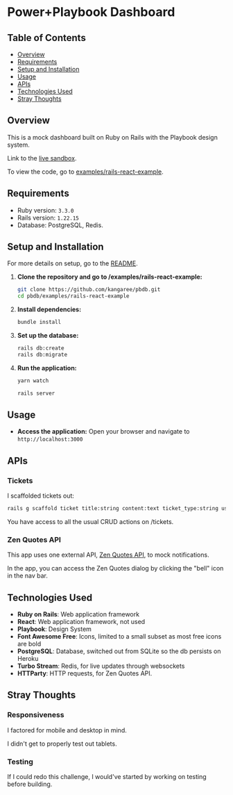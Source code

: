 # Power+Playbook Dashboard

## Table of Contents

- [Overview](#overview)
- [Requirements](#requirements)
- [Setup and Installation](#setup-and-installation)
- [Usage](#usage)
- [APIs](#apis)
- [Technologies Used](#technologies-used)
- [Stray Thoughts](#stray-thoughts)

## Overview

This is a mock dashboard built on Ruby on Rails with the Playbook design system.

Link to the [live sandbox](https://secret-everglades-10866-ba4bd045ad04.herokuapp.com/).

To view the code, go to [examples/rails-react-example](examples/rails-react-example).

## Requirements

- Ruby version: `3.3.0`
- Rails version: `1.22.15`
- Database: PostgreSQL, Redis.

## Setup and Installation

For more details on setup, go to the [README](examples/rails-react-example/README.md).

1. **Clone the repository and go to /examples/rails-react-example:**

   ```sh
   git clone https://github.com/kangaree/pbdb.git
   cd pbdb/examples/rails-react-example
   ```

2. **Install dependencies:**

   ```sh
   bundle install
   ```

3. **Set up the database:**

   ```sh
   rails db:create
   rails db:migrate
   ```

4. **Run the application:**

   ```sh
   yarn watch
   ```

   ```sh
   rails server
   ```

## Usage

- **Access the application:** Open your browser and navigate to `http://localhost:3000`

## APIs

### Tickets

I scaffolded tickets out:
```sh
rails g scaffold ticket title:string content:text ticket_type:string user_name:string user_image:string
```

You have access to all the usual CRUD actions on /tickets. 

### Zen Quotes API

This app uses one external API, [Zen Quotes API](https://zenquotes.io/), to mock notifications.

In the app, you can access the Zen Quotes dialog by clicking the "bell" icon in the nav bar.

## Technologies Used

- **Ruby on Rails**: Web application framework
- **React**: Web application framework, not used
- **Playbook**: Design System
- **Font Awesome Free**: Icons, limited to a small subset as most free icons are bold
- **PostgreSQL**: Database, switched out from SQLite so the db persists on Heroku
- **Turbo Stream**: Redis, for live updates through websockets
- **HTTParty**: HTTP requests, for Zen Quotes API.

## Stray Thoughts

### Responsiveness

I factored for mobile and desktop in mind. 

I didn't get to properly test out tablets.

### Testing

If I could redo this challenge, I would've started by working on testing before
building. 
